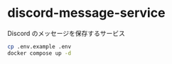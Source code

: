 # discord-message-service

Discord のメッセージを保存するサービス

```bash
cp .env.example .env
docker compose up -d
```
